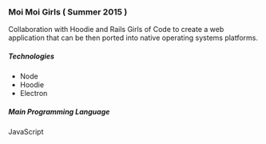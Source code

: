 ### Moi Moi Girls ( Summer 2015 )

Collaboration with Hoodie and Rails Girls of Code to create a web application that can be then ported into native operating systems platforms. 

##### Technologies

* Node
* Hoodie
* Electron

##### Main Programming Language

JavaScript
